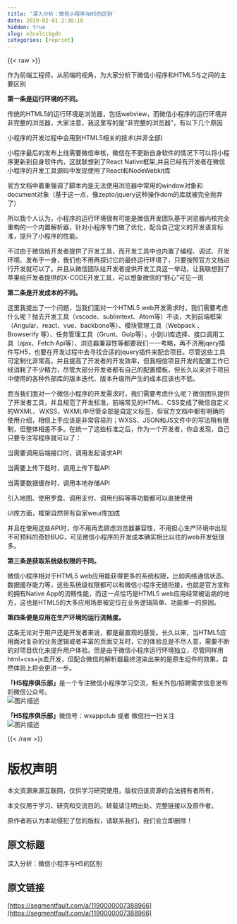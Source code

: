 ```yaml
---
title: '深入分析：微信小程序与H5的区别' 
date: 2019-02-01 2:30:10
hidden: true
slug: o3celccbgdn
categories: [reprint]
---
```


{{< raw >}}

                    
<p>作为前端工程师，从前端的视角，为大家分析下微信小程序和HTML5与之间的主要区别</p>
<p><strong>第一条是运行环境的不同。</strong></p>
<p>传统的HTML5的运行环境是浏览器，包括webview，而微信小程序的运行环境并非完整的浏览器，大家注意，我这里写的是“非完整的浏览器”，有以下几个原因</p>
<p>小程序的开发过程中会用到HTML5相关的技术(并非全部)</p>
<p>小程序最后的发布上线需要微信审核，微信在不更新自身软件的情况下可以将小程序更新到自身软件内，这就联想到了React Native框架,并且已经有开发者在微信小程序的开发工具源码中发现使用了React和NodeWebkit库</p>
<p>官方文档中着重强调了脚本内是无法使用浏览器中常用的window对象和document对象（基于这一点，像zepto/jquery这种操作dom的库就被完全抛弃了）</p>
<p>所以我个人认为，小程序的运行环境很有可能是微信开发团队基于浏览器内核完全重构的一个内置解析器，针对小程序专门做了优化，配合自己定义的开发语言标准，提升了小程序的性能。</p>
<p>不过由于微信给开发者提供了开发工具，而开发工具中也内置了编程、调试、开发环境、发布于一身，我们也不用再探讨它的最终运行环境了，只要按照官方文档进行开发就可以了。并且从微信团队给开发者提供开发工具这一举动，让我联想到了苹果给开发者提供的X-CODE开发工具，可以想象微信的“野心”可见一斑</p>
<p><strong>第二条是开发成本的不同。</strong></p>
<p>这里我提出了一个问题，当我们面对一个HTML5 web开发需求时，我们需要考虑什么呢？抛去开发工具（vscode、sublimtext、Atom等）不谈，大到前端框架（Angular、react、vue、backbone等）、模块管理工具（Webpack 、Browserify 等）、任务管理工具（Grunt、Gulp等），小到UI库选择、接口调用工具（ajax、Fetch Api等）、浏览器兼容性等都要我们一一考略，再不济用jqery插件写H5，也要在开发过程中去寻找合适的jquery插件来配合项目。尽管这些工具可定制化非常高，并且提高了开发者的开发效率，但我相信项目开发的配置工作已经消耗了不少精力，尽管大部分开发者都有自己的配置模板，但长久以来对于项目中使用的各种外部库的版本迭代、版本升级所产生的成本应该也不低。</p>
<p>而当我们面对一个微信小程序的开发需求时，我们需要考虑什么呢？微信团队提供了开发者工具，并且规范了开发标准，前端常见的HTML、CSS变成了微信自定义的WXML、WXSS，WXML中尽管全部是自定义标签，但官方文档中都有明确的使用介绍，相信上手应该是非常容易的；WXSS、JSON和JS文件中的写法稍有限制，但整体相差不多。在统一了这些标准之后，作为一个开发者，你会发现，自己只要专注写程序就可以了：</p>
<p>当需要调用后端接口时，调用发起请求API</p>
<p>当需要上传下载时，调用上传下载API</p>
<p>当需要数据缓存时，调用本地存储API</p>
<p>引入地图、使用罗盘、调用支付、调用扫码等等功能都可以直接使用</p>
<p>UI库方面，框架自然带有自家weui库加成</p>
<p>并且在使用这些API时，你不用再去顾虑浏览器兼容性，不用担心生产环境中出现不可预料的奇妙BUG，可见微信小程序的开发成本确实相比以往的web开发低很多。</p>
<p><strong>第三条是获取系统级权限的不同。</strong></p>
<p>微信小程序相对于HTML5 web应用能获得更多的系统权限，比如网络通信状态、数据缓存能力等，这些系统级权限都可以和微信小程序无缝衔接，也就是官方宣称的拥有Native App的流畅性能，而这一点恰巧是HTML5 web应用经常被诟病的地方，这也是HTML5的大多应用场景被定位在业务逻辑简单、功能单一的原因。</p>
<p><strong>第四条便是应用在生产环境的运行流畅度。</strong></p>
<p>这条无论对于用户还是开发者来说，都是最直观的感受。长久以来，当HTML5应用面对复杂的业务逻辑或者丰富的页面交互时，它的体验总是不尽人意，需要不断的对项目优化来提升用户体验。但是由于微信小程序运行环境独立，尽管同样用html+css+js去开发，但配合微信的解析器最终渲染出来的是原生组件的效果，自然体验上将会更进一步。</p>
<p><strong>「H5程序俱乐部」</strong>是一个专注微信小程序学习交流，相关外包/招聘需求信息发布的微信公众号。<br><span class="img-wrap"><img data-src="/img/bVE7vk?w=638&amp;h=260" src="https://static.alili.tech/img/bVE7vk?w=638&amp;h=260" alt="图片描述" title="图片描述" style="cursor: pointer; display: inline;"></span></p>
<p><strong>「H5程序俱乐部」</strong>微信号：wxappclub 或者 微信扫一扫关注<br><span class="img-wrap"><img data-src="/img/bVEGCc?w=258&amp;h=258" src="https://static.alili.tech/img/bVEGCc?w=258&amp;h=258" alt="图片描述" title="图片描述" style="cursor: pointer; display: inline;"></span></p>

                
{{< /raw >}}

# 版权声明
本文资源来源互联网，仅供学习研究使用，版权归该资源的合法拥有者所有，

本文仅用于学习、研究和交流目的。转载请注明出处、完整链接以及原作者。

原作者若认为本站侵犯了您的版权，请联系我们，我们会立即删除！

## 原文标题
深入分析：微信小程序与H5的区别

## 原文链接
[https://segmentfault.com/a/1190000007388966](https://segmentfault.com/a/1190000007388966)


